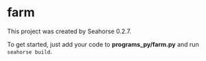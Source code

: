 # farm

This project was created by Seahorse 0.2.7.

To get started, just add your code to **programs_py/farm.py** and run `seahorse build`.
